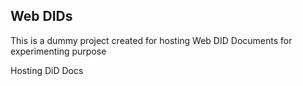 ## Web DIDs

This is a dummy project created for hosting Web DID Documents for experimenting purpose


Hosting DiD Docs

